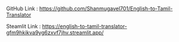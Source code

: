 GitHub Link :
https://github.com/Shanmugavel701/English-to-Tamil-Translator

Steamlit Link :
https://english-to-tamil-translator-gfm9hkikva9yg6zxvf7jhv.streamlit.app/
